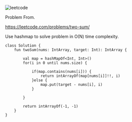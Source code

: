 ![leetcode](https://user-images.githubusercontent.com/77060863/236681201-fda55bce-23ba-4a92-815e-6fb13ae94e4e.png)

Problem From.

https://leetcode.com/problems/two-sum/

Use hashmap to solve problem in O(N) time complexity.

```
class Solution {
    fun twoSum(nums: IntArray, target: Int): IntArray {
        
        val map = hashMapOf<Int, Int>()
        for(i in 0 until nums.size) {
            
            if(map.contains(nums[i])) {
                return intArrayOf(map[nums[i]]!!, i)
            }else {
                map.put(target - nums[i], i)
            }
            
        }
        
        return intArrayOf(-1, -1)
    }
}
```

